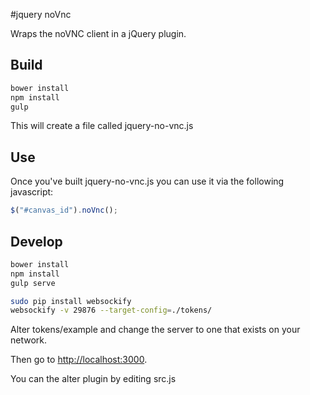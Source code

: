 #jquery noVnc

Wraps the noVNC client in a jQuery plugin.

## Build

```bash
bower install
npm install
gulp
```

This will create a file called jquery-no-vnc.js

## Use

Once you've built jquery-no-vnc.js you can use it via the following javascript:

```javascript
$("#canvas_id").noVnc();
```

## Develop

```bash
bower install
npm install
gulp serve
```

```bash
sudo pip install websockify
websockify -v 29876 --target-config=./tokens/
```

Alter tokens/example and change the server to one that exists on your network.

Then go to [http://localhost:3000](http://localhost:3000).

You can the alter plugin by editing src.js

